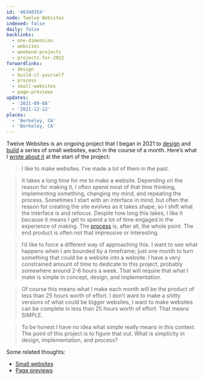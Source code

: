 ```yaml
---
id: '46340354'
node: Twelve Websites
indexed: false
daily: false
backlinks:
  - one-dimension
  - websites
  - weekend-projects
  - projects-for-2022
forwardlinks:
  - design
  - build-it-yourself
  - process
  - small-websites
  - page-previews
updates:
  - '2021-09-08'
  - '2021-12-12'
places:
  - 'Berkeley, CA'
  - 'Berkeley, CA'
---
```


Twelve Websites is an ongoing project that I began in 2021 to [design](design.md) and [build](build-it-yourself.md) a series of small websites, each in the course of a month. Here’s what I [wrote about it](https://futureland.tv/christian/entry/34203) at the start of the project:

> I like to make websites. I’ve made a lot of them in the past.

> It takes a long time for me to make a website. Depending on the reason for making it, I often spend most of that time thinking, implementing something, changing my mind, and repeating the process. Sometimes I start with an interface in mind, but often the reason for creating the site evolves as it takes shape, so I shift what the interface is and refocus. Despite how long this takes, I like it because it means I get to spend a lot of time engaged in the experience of making. The [process](process.md) is, after all, the whole point. The end product is often not that impressive or interesting.

> I’d like to force a different way of approaching this. I want to see what happens when I am bounded by a timeframe; just one month to turn something that could be a website into a website. I have a very constrained amount of time to dedicate to this project, probably somewhere around 2-6 hours a week. That will require that what I make is simple in concept, design, and implementation.

> Of course this means what I make each month will be the product of less than 25 hours worth of effort. I don’t want to make a shitty versions of what could be bigger websites, I want to make websites can be complete in less than 25 hours worth of effort. That means SIMPLE.

> To be honest I have no idea what simple really means in this context. The point of this project is to figure that out. What is simplicity in design, implementation, and process?

Some related thoughts:

- [Small websites](small-websites.md)
- [Page previews](page-previews.md)
